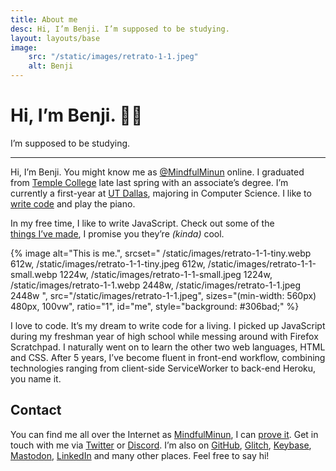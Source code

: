```yaml
---
title: About me
desc: Hi, I’m Benji. I’m supposed to be studying.
layout: layouts/base
image:
    src: "/static/images/retrato-1-1.jpeg"
    alt: Benji
---
```


# Hi, I’m Benji. 👋🏽

I’m supposed to be studying.

---

Hi, I’m Benji. You might know me as [@MindfulMinun][Twitter] online. I graduated from [Temple&nbsp;College][templejc] late last spring with an associate’s degree. I’m currently a first-year at [UT&nbsp;Dallas][utd], majoring in Computer&nbsp;Science. I like to [write&nbsp;code](/p/) and play the piano.


In my free time, I like to write JavaScript. Check out some of the <a href="/p/" class="callout-text">things&nbsp;I’ve&nbsp;made</a>, I promise you they’re *(kinda)* cool. 

{% image
    alt="This is me.",
    srcset="
        /static/images/retrato-1-1-tiny.webp 612w,
        /static/images/retrato-1-1-tiny.jpeg 612w,
        /static/images/retrato-1-1-small.webp 1224w,
        /static/images/retrato-1-1-small.jpeg 1224w,
        /static/images/retrato-1-1.webp 2448w,
        /static/images/retrato-1-1.jpeg 2448w
    ",
    src="/static/images/retrato-1-1.jpeg",
    sizes="(min-width: 560px) 480px, 100vw",
    ratio="1",
    id="me",
    style="background: #306bad;"
%}

I love to code. It’s my dream to write code for a living. I picked up JavaScript during my freshman year of high school while messing around with Firefox Scratchpad. I naturally went on to learn the other two web languages, HTML and CSS. After 5 years, I’ve become fluent in front-end workflow, combining technologies ranging from client-side ServiceWorker to back-end Heroku, you name it.

<section id="contact">

## Contact

You can find me all over the Internet as [MindfulMinun][Twitter], I can [prove it][Keybase]. Get in touch with me via [Twitter] or [Discord]. I’m also on [GitHub], [Glitch], [Keybase], [Mastodon], [LinkedIn] and many other places. Feel free to say hi!

</section>

[Twitter]: https://twitter.com/MindfulMinun
[GitHub]: https://github.com/MindfulMinun
[Glitch]: https://glitch.com/@MindfulMinun
[Keybase]: https://keybase.io/mindfulminun
[Discord]: http://discord.com/users/182536071064715264
[Mastodon]: https://mastodon.social/@mindfulminun
[LinkedIn]: https://www.linkedin.com/in/benji-cerda/
[templejc]: https://templejc.edu
[utd]: https://utdallas.edu
